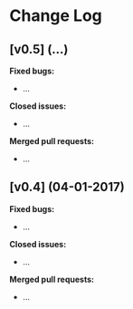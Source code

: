 # Change Log

## [v0.5] (...)

**Fixed bugs:**

- ...

**Closed issues:**

- ...

**Merged pull requests:**
- ...


## [v0.4] (04-01-2017)

**Fixed bugs:**

- ...

**Closed issues:**

- ...

**Merged pull requests:**
- ...

